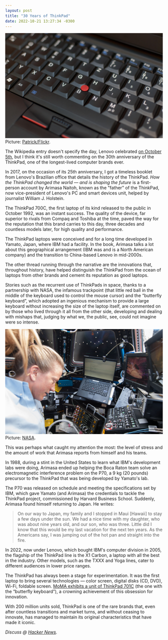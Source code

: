 ```yaml
---
layout: post
title: "30 Years of ThinkPad"
date: 2022-10-21 13:27:34 -0300
---
```

![Picture of a ThinkPad laptop's keyboard showing its red Trackpoint.](/assets/2022/thinkpad-30-years/trackpoint-bolinha-vermelha-thinkpad.jpg)  
Picture: [Patrick/Flickr](https://flickr.com/photos/-heinecke-/5161472503/).

The Wikipedia entry doesn't specify the day, Lenovo celebrated [on October 5th](https://news.lenovo.com/30-years-young-thinkpad-is-timeless/), but I think it's still worth commenting on the 30th anniversary of the ThinkPad, one of the longest-lived computer brands ever.

In 2017, on the occasion of its 25th anniversary, I got a timeless booklet from Lenovo's Brazilian office that details the history of the ThinkPad. _How the ThinkPad changed the world — and is shaping the future_ is a first-person account by Arimasa Naitoh, known as the "father" of the ThinkPad, now vice-president of Lenovo's PC and smart devices unit, helped by journalist William J. Holstein.

The ThinkPad 700C, the first laptop of its kind released to the public in October 1992, was an instant success. The quality of the device, far superior to rivals from Compaq and Toshiba at the time, paved the way for the reputation that this brand carries to this day, three decades and countless models later, for high quality and performance.

The ThinkPad laptops were conceived and for a long time developed in Yamato, Japan, where IBM had a facility. In the book, Arimasa talks a lot about this geographical arrangement (IBM was and is a North American company) and the transition to China-based Lenovo in mid-2000s.

The other thread running through the narrative are the innovations that, throughout history, have helped distinguish the ThinkPad from the ocean of laptops from other brands and cement its reputation as good laptops.

Stories such as the recurrent use of ThinkPads in space, thanks to a partnership with NASA, the infamous trackpoint (that little red ball in the middle of the keyboard used to control the mouse cursor) and the “butterfly keyboard”, which adopted an ingenious mechanism to provide a large keyboard without increasing the size of the laptop itself, are commented on by those who lived through it all from the other side, developing and dealing with mishaps that, judging by what we, the public, see, could not imagine were so intense.

![A blonde woman in a room full of screen. Behind her, a ThinkPad laptop highlighted.](/assets/2022/thinkpad-30-years/thinkpad-espaco-nasa.jpg)  
Picture: [NASA](https://www.nasa.gov/content/karen-nyberg-prepares-to-release-htv-4).

This was perhaps what caught my attention the most: the level of stress and the amount of work that Arimasa reports from himself and his teams.

In 1988, during a stint in the United States to learn what IBM's development labs were doing, Arimasa ended up helping the Boca Raton team solve an electromagnetic interference problem on the P70, a 9 kg (20 pounds) precursor to the ThinkPad that was being developed by Yamato's lab.

The P70 was released on schedule and meeting the specifications set by IBM, which gave Yamato (and Arimasa) the credentials to tackle the ThinkPad project, commissioned by Harvard Business School. Suddenly, Arimasa found himself returning to Japan. He writes:

>On our way to Japan, my family and I stopped in Maui [Hawaii] to stay a few days under the sun. We had a nice time with my daughter, who was about nine years old, and our son, who was three. Little did I know that this would be my last vacation for the next ten years. As the Americans say, I was jumping out of the hot pan and straight into the fire.

In 2022, now under Lenovo, which bought IBM's computer division in 2005, the flagship of the ThinkPad line is the X1 Carbon, a laptop with all the best in the industry. Other models, such as the TXXX and Yoga lines, cater to different audiences in lower price ranges.

The ThinkPad has always been a stage for experimentation. It was the first laptop to bring several technologies — color screen, digital disks (CD, DVD), Wi-Fi, foldable screen. [MoMA exhibits a unit of ThinkPad 701C](https://www.moma.org/collection/works/2168) (the one with the “butterfly keyboard”), a crowning achievement of this obsession for innovation.

With 200 million units sold, ThinkPad is one of the rare brands that, even after countless transitions and market turns, and without ceasing to innovate, has managed to maintain its original characteristics that have made it iconic.

_Discuss @ [Hacker News](https://news.ycombinator.com/item?id=33290124)._